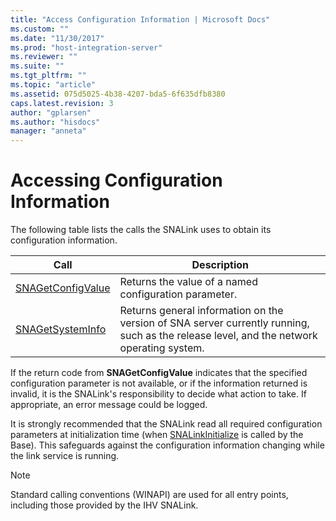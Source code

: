 ```yaml
---
title: "Access Configuration Information | Microsoft Docs"
ms.custom: ""
ms.date: "11/30/2017"
ms.prod: "host-integration-server"
ms.reviewer: ""
ms.suite: ""
ms.tgt_pltfrm: ""
ms.topic: "article"
ms.assetid: 075d5025-4b38-4207-bda5-6f635dfb8380
caps.latest.revision: 3
author: "gplarsen"
ms.author: "hisdocs"
manager: "anneta"
---
```

# Accessing Configuration Information
The following table lists the calls the SNALink uses to obtain its configuration information.  
  
|**Call**|Description|  
|--------------|-----------------|  
|[SNAGetConfigValue](snagetconfigvalue2.md)|Returns the value of a named configuration parameter.|  
|[SNAGetSystemInfo](snagetsysteminfo1.md)|Returns general information on the version of SNA server currently running, such as the release level, and the network operating system.|  
  
 If the return code from **SNAGetConfigValue** indicates that the specified configuration parameter is not available, or if the information returned is invalid, it is the SNALink's responsibility to decide what action to take. If appropriate, an error message could be logged.  
  
 It is strongly recommended that the SNALink read all required configuration parameters at initialization time (when [SNALinkInitialize](snalinkinitialize2.md) is called by the Base). This safeguards against the configuration information changing while the link service is running.  
  
> [!NOTE]
>  Standard calling conventions (WINAPI) are used for all entry points, including those provided by the IHV SNALink.